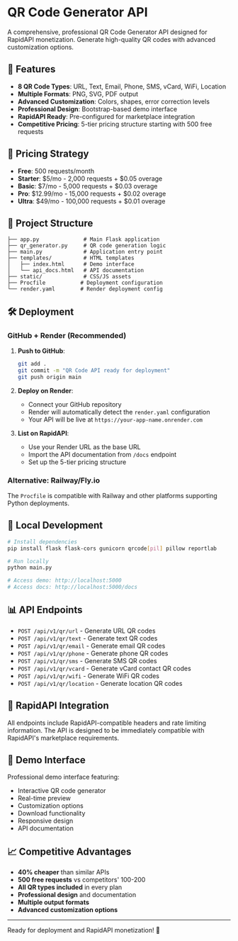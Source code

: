 # QR Code Generator API

A comprehensive, professional QR Code Generator API designed for RapidAPI monetization. Generate high-quality QR codes with advanced customization options.

## 🚀 Features

- **8 QR Code Types**: URL, Text, Email, Phone, SMS, vCard, WiFi, Location
- **Multiple Formats**: PNG, SVG, PDF output
- **Advanced Customization**: Colors, shapes, error correction levels
- **Professional Design**: Bootstrap-based demo interface
- **RapidAPI Ready**: Pre-configured for marketplace integration
- **Competitive Pricing**: 5-tier pricing structure starting with 500 free requests

## 🎯 Pricing Strategy

- **Free**: 500 requests/month
- **Starter**: $5/mo - 2,000 requests + $0.05 overage
- **Basic**: $7/mo - 5,000 requests + $0.03 overage  
- **Pro**: $12.99/mo - 15,000 requests + $0.02 overage
- **Ultra**: $49/mo - 100,000 requests + $0.01 overage

## 📁 Project Structure

```
├── app.py              # Main Flask application
├── qr_generator.py     # QR code generation logic
├── main.py             # Application entry point
├── templates/          # HTML templates
│   ├── index.html      # Demo interface
│   └── api_docs.html   # API documentation
├── static/             # CSS/JS assets
├── Procfile           # Deployment configuration
└── render.yaml        # Render deployment config
```

## 🛠 Deployment

### GitHub + Render (Recommended)

1. **Push to GitHub**:
   ```bash
   git add .
   git commit -m "QR Code API ready for deployment"
   git push origin main
   ```

2. **Deploy on Render**:
   - Connect your GitHub repository
   - Render will automatically detect the `render.yaml` configuration
   - Your API will be live at `https://your-app-name.onrender.com`

3. **List on RapidAPI**:
   - Use your Render URL as the base URL
   - Import the API documentation from `/docs` endpoint
   - Set up the 5-tier pricing structure

### Alternative: Railway/Fly.io

The `Procfile` is compatible with Railway and other platforms supporting Python deployments.

## 🔧 Local Development

```bash
# Install dependencies
pip install flask flask-cors gunicorn qrcode[pil] pillow reportlab

# Run locally
python main.py

# Access demo: http://localhost:5000
# Access docs: http://localhost:5000/docs
```

## 📊 API Endpoints

- `POST /api/v1/qr/url` - Generate URL QR codes
- `POST /api/v1/qr/text` - Generate text QR codes  
- `POST /api/v1/qr/email` - Generate email QR codes
- `POST /api/v1/qr/phone` - Generate phone QR codes
- `POST /api/v1/qr/sms` - Generate SMS QR codes
- `POST /api/v1/qr/vcard` - Generate vCard contact QR codes
- `POST /api/v1/qr/wifi` - Generate WiFi QR codes
- `POST /api/v1/qr/location` - Generate location QR codes

## 💼 RapidAPI Integration

All endpoints include RapidAPI-compatible headers and rate limiting information. The API is designed to be immediately compatible with RapidAPI's marketplace requirements.

## 🎨 Demo Interface

Professional demo interface featuring:
- Interactive QR code generator
- Real-time preview
- Customization options
- Download functionality
- Responsive design
- API documentation

## 📈 Competitive Advantages

- **40% cheaper** than similar APIs
- **500 free requests** vs competitors' 100-200
- **All QR types included** in every plan
- **Professional design** and documentation
- **Multiple output formats**
- **Advanced customization options**

---

Ready for deployment and RapidAPI monetization! 🚀